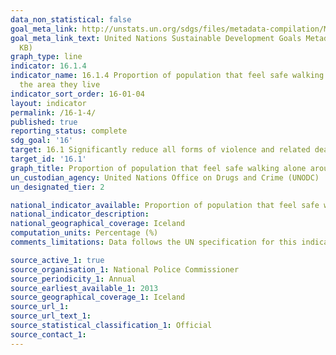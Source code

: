 ```yaml
---
data_non_statistical: false
goal_meta_link: http://unstats.un.org/sdgs/files/metadata-compilation/Metadata-Goal-16.pdf
goal_meta_link_text: United Nations Sustainable Development Goals Metadata (PDF 213
  KB)
graph_type: line
indicator: 16.1.4
indicator_name: 16.1.4 Proportion of population that feel safe walking alone around
  the area they live
indicator_sort_order: 16-01-04
layout: indicator
permalink: /16-1-4/
published: true
reporting_status: complete
sdg_goal: '16'
target: 16.1 Significantly reduce all forms of violence and related death rates everywhere
target_id: '16.1'
graph_title: Proportion of population that feel safe walking alone around the area they live
un_custodian_agency: United Nations Office on Drugs and Crime (UNODC)
un_designated_tier: 2

national_indicator_available: Proportion of population that feel safe walking alone around the area they live
national_indicator_description:
national_geographical_coverage: Iceland
computation_units: Percentage (%)
comments_limitations: Data follows the UN specification for this indicator. This indicator has been identified in collaboration with topic experts.

source_active_1: true
source_organisation_1: National Police Commissioner 
source_periodicity_1: Annual
source_earliest_available_1: 2013
source_geographical_coverage_1: Iceland
source_url_1: 
source_url_text_1: 
source_statistical_classification_1: Official
source_contact_1: 
---
```


